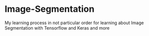 # Image-Segmentation
My learning process in not particular order for learning about Image Segmentation with Tensorflow and Keras and more
